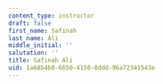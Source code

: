 ```yaml
---
content_type: instructor
draft: false
first_name: Safinah
last_name: Ali
middle_initial: ''
salutation: ''
title: Safinah Ali
uid: 1a68b4b0-6650-4150-8ddd-96a72341543e
---
```

